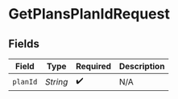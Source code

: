 # GetPlansPlanIdRequest


## Fields

| Field              | Type               | Required           | Description        |
| ------------------ | ------------------ | ------------------ | ------------------ |
| `planId`           | *String*           | :heavy_check_mark: | N/A                |